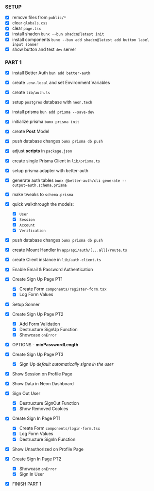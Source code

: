 ### SETUP

- [x] remove files from `public/*`
- [x] clear `globals.css`
- [x] clear `page.tsx`
- [x] install shadcn `bunx --bun shadcn@latest init`
- [x] install components `bunx --bun add shadcn@latest add button label input sonner`
- [x] show button and test `dev` server

### PART 1

- [x] install Better Auth `bun add better-auth`
- [x] create `.env.local` and set Environment Variables
- [x] create `lib/auth.ts`
- [x] setup `postgres` database with `neon.tech`
- [x] install prisma `bun add prisma --save-dev`
- [x] initialize prisma `bunx prisma init`
- [x] create **Post** Model
- [x] push database changes `bunx prisma db push`
- [x] adjust **scripts** in `package.json`

- [x] create single Prisma Client in `lib/prisma.ts`
- [x] setup prisma adapter with better-auth
- [x] generate auth tables `bunx @better-auth/cli generate --output=auth.schema.prisma`
- [x] make tweaks to `schema.prisma`
- [x] quick walkthrough the models:
  - [x] `User`
  - [x] `Session`
  - [x] `Account`
  - [x] `Verification`
- [x] push database changes `bunx prisma db push`
- [x] create Mount Handler in `app/api/auth/[...all]/route.ts`
- [x] create Client instance in `lib/auth-client.ts`

- [x] Enable Email & Password Authentication
- [x] Create Sign Up Page PT1
  - [x] Create Form `components/register-form.tsx`
  - [x] Log Form Values
- [x] Setup Sonner
- [x] Create Sign Up Page PT2
  - [x] Add Form Validation
  - [x] Destructure SignUp Function
  - [x] Showcase `onError`
- [x] OPTIONS - **minPasswordLength**
- [x] Create Sign Up Page PT3
  - [x] Sign Up _default automatically signs in the user_
- [x] Show Session on Profile Page
- [x] Show Data in Neon Dashboard
- [x] Sign Out User
  - [x] Destructure SignOut Function
  - [x] Show Removed Cookies
- [x] Create Sign In Page PT1
  - [x] Create Form `components/login-form.tsx`
  - [x] Log Form Values
  - [x] Destructure SignIn Function
- [x] Show Unauthorized on Profile Page
- [x] Create Sign In Page PT2
  - [x] Showcase `onError`
  - [x] Sign In User
- [x] FINISH PART 1
